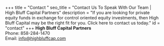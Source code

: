 +++
title = "Contact "
seo_title = "Contact Us To Speak With Our Team | High Bluff Capital Partners"
description = "If you are looking for private equity funds in exchange for control oriented equity investments, then High Bluff Capital may be the right fit for you. Click here to contact us today."
id = "contact"
+++
**High Bluff Capital Partners**\
Phone: 858-284-1470\
Email: info@highbluffcap.com
